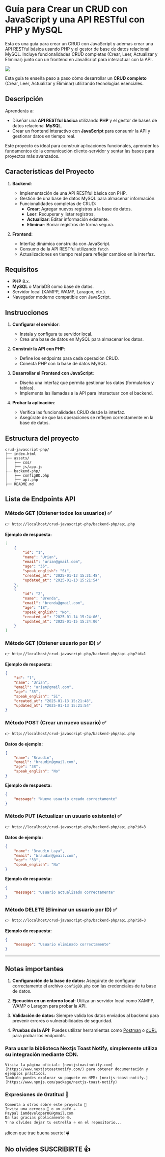 # Guía para Crear un CRUD con JavaScript y una API RESTful con PHP y MySQL

Esta es una guía para crear un CRUD con JavaScript y ademas crear una API RESTful básica usando PHP y el gestor de base de datos relacional MySQL. Incluye funcionalidades CRUD completas (Crear, Leer, Actualizar y Eliminar) junto con un frontend en JavaScript para interactuar con la API.

![](https://raw.githubusercontent.com/urian121/imagenes-proyectos-github/refs/heads/master/CRUD-de-usuarios-con-JavaScript-PHP-y-MySQL.gif)

Esta guía te enseña paso a paso cómo desarrollar un **CRUD completo** (Crear, Leer, Actualizar y Eliminar) utilizando tecnologías esenciales.  

## Descripción

Aprenderás a:  
- Diseñar una **API RESTful básica** utilizando **PHP** y el gestor de bases de datos relacional **MySQL**.  
- Crear un frontend interactivo con **JavaScript** para consumir la API y gestionar datos en tiempo real.  

Este proyecto es ideal para construir aplicaciones funcionales, aprender los fundamentos de la comunicación cliente-servidor y sentar las bases para proyectos más avanzados.

## Características del Proyecto

1. **Backend**:
   - Implementación de una API RESTful básica con PHP.
   - Gestión de una base de datos MySQL para almacenar información.
   - Funcionalidades completas de CRUD:
     - **Crear**: Agregar nuevos registros a la base de datos.
     - **Leer**: Recuperar y listar registros.
     - **Actualizar**: Editar información existente.
     - **Eliminar**: Borrar registros de forma segura.

2. **Frontend**:
   - Interfaz dinámica construida con JavaScript.
   - Consumo de la API RESTful utilizando `fetch`
   - Actualizaciones en tiempo real para reflejar cambios en la interfaz.

## Requisitos

- **PHP** 8.x.
- **MySQL** o MariaDB como base de datos.
- Servidor local (XAMPP, WAMP, Laragon, etc.).
- Navegador moderno compatible con JavaScript.

## Instrucciones

1. **Configurar el servidor**:
   - Instala y configura tu servidor local.
   - Crea una base de datos en MySQL para almacenar los datos.

2. **Construir la API con PHP**:
   - Define los endpoints para cada operación CRUD.
   - Conecta PHP con la base de datos MySQL.

3. **Desarrollar el Frontend con JavaScript**:
   - Diseña una interfaz que permita gestionar los datos (formularios y tablas).
   - Implementa las llamadas a la API para interactuar con el backend.

4. **Probar la aplicación**:
   - Verifica las funcionalidades CRUD desde la interfaz.
   - Asegúrate de que las operaciones se reflejen correctamente en la base de datos.


## Estructura del proyecto

```plaintext
crud-javascript-php/
├── index.html
├── assets/
│   ├── css/
│   ├── js/app.js
├── backend-php/
│   ├── configBD.php
│   ├── api.php
├── README.md
```

## Lista de Endpoints API

### Método GET (Obtener todos los usuarios) ✅

```plaintext
👉 http://localhost/crud-javascript-php/backend-php/api.php
```
**Ejemplo de respuesta:**
```json
[
    {
        "id": "1",
        "name": "Urian",
        "email": "urian@gmail.com",
        "age": "35",
        "speak_english": "Si",
        "created_at": "2025-01-13 15:21:48",
        "updated_at": "2025-01-13 15:21:54"
    },
    {
        "id": "2",
        "name": "Brenda",
        "email": "brenda@gmail.com",
        "age": "18",
        "speak_english": "No",
        "created_at": "2025-01-14 15:24:06",
        "updated_at": "2025-01-15 15:24:06"
    }
]
```

### Método GET (Obtener usuario por ID) ✅

```plaintext
👉 http://localhost/crud-javascript-php/backend-php/api.php?id=1
```
**Ejemplo de respuesta:**
```json
{
    "id": "1",
    "name": "Urian",
    "email": "urian@gmail.com",
    "age": "35",
    "speak_english": "Si",
    "created_at": "2025-01-13 15:21:48",
    "updated_at": "2025-01-13 15:21:54"
}
```

### Método POST (Crear un nuevo usuario) ✅

```plaintext
👉 http://localhost/crud-javascript-php/backend-php/api.php
```
**Datos de ejemplo:**
```json
{
    "name": "Braudin",
    "email": "braudin@gmail.com",
    "age": "38",
    "speak_english": "No"
}
```
**Ejemplo de respuesta:**
```json
{
    "message": "Nuevo usuario creado correctamente"
}
```

### Método PUT (Actualizar un usuario existente) ✅

```plaintext
👉 http://localhost/crud-javascript-php/backend-php/api.php?id=3
```
**Datos de ejemplo:**
```json
{
    "name": "Braudin Laya",
    "email": "braudin@gmail.com",
    "age": "38",
    "speak_english": "No"
}
```
**Ejemplo de respuesta:**
```json
{
    "message": "Usuario actualizado correctamente"
}
```

### Método DELETE (Eliminar un usuario por ID) ✅

```plaintext
👉 http://localhost/crud-javascript-php/backend-php/api.php?id=3
```
**Ejemplo de respuesta:**
```json
{
    "message": "Usuario eliminado correctamente"
}
```

---

## Notas importantes

1. **Configuración de la base de datos:** 
   Asegúrate de configurar correctamente el archivo `configBD.php` con las credenciales de tu base de datos.

2. **Ejecución en un entorno local:** 
   Utiliza un servidor local como XAMPP, WAMP o Laragon para probar la API.

3. **Validación de datos:** 
   Siempre valida los datos enviados al backend para prevenir errores o vulnerabilidades de seguridad.

4. **Pruebas de la API:** 
   Puedes utilizar herramientas como [Postman](https://www.postman.com/) o [cURL](https://curl.se/) para probar los endpoints.

### Para usar la biblioteca Nextjs Toast Notify, simplemente utiliza su integración mediante CDN.

    Visita la página oficial: [nextjstoastnotify.com](https://www.nextjstoastnotify.com/) para obtener documentación y ejemplos prácticos.
    También puedes explorar su paquete en NPM: [nextjs-toast-notify.](https://www.npmjs.com/package/nextjs-toast-notify)

### Expresiones de Gratitud 🎁

    Comenta a otros sobre este proyecto 📢
    Invita una cerveza 🍺 o un café ☕
    Paypal iamdeveloper86@gmail.com
    Da las gracias públicamente 🤓.
    Y no olvides dejar tu estrella ⭐ en el repositorio...

¡dicen que trae buena suerte! 🍀

## No olvides SUSCRIBIRTE 👍
